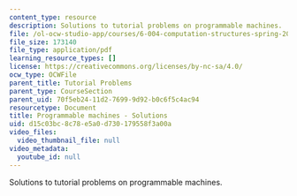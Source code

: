 ```yaml
---
content_type: resource
description: Solutions to tutorial problems on programmable machines.
file: /ol-ocw-studio-app/courses/6-004-computation-structures-spring-2009/d15c03bc8c78e5a0d730179558f3a00a_MIT6_004s09_tutor11_sol.pdf
file_size: 173140
file_type: application/pdf
learning_resource_types: []
license: https://creativecommons.org/licenses/by-nc-sa/4.0/
ocw_type: OCWFile
parent_title: Tutorial Problems
parent_type: CourseSection
parent_uid: 70f5eb24-11d2-7699-9d92-b0c6f5c4ac94
resourcetype: Document
title: Programmable machines - Solutions
uid: d15c03bc-8c78-e5a0-d730-179558f3a00a
video_files:
  video_thumbnail_file: null
video_metadata:
  youtube_id: null
---
```

Solutions to tutorial problems on programmable machines.